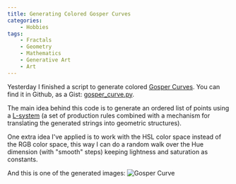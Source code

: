```yaml
---
title: Generating Colored Gosper Curves
categories:
    - Hobbies
tags:
    - Fractals
    - Geometry
    - Mathematics
    - Generative Art
    - Art
---
```


Yesterday I finished a script to generate colored
[Gosper Curves](https://en.wikipedia.org/wiki/Gosper_curve). You can find it in
Github, as a Gist:
[gosper_curve.py](https://gist.github.com/castarco/58826fa6a880cff69e1d987ce2037a1f).

The main idea behind this code is to generate an ordered list of points using a
[L-system](https://en.wikipedia.org/wiki/L-system) (a set of production rules
combined with a mechanism for translating the generated strings into geometric
structures).

One extra idea I've applied is to work with the HSL color space instead of the
RGB color space, this way I can do a random walk over the Hue dimension (with
"smooth" steps) keeping lightness and saturation as constants.

And this is one of the generated images:
<img alt="Gosper Curve" src="https://blog.coderspirit.xyz/images/gosper_curve.png" />
